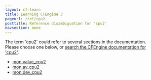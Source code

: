 ```yaml
---
layout: cf-learn
title: Learning CFEngine 3
pageurl: /ref/cpu2
posttitle: Reference disambiguation for 'cpu2'
navsection: none
---
```


The term 'cpu2' could refer to several sections in the documentation. Please choose one below, or
[search the CFEngine documentation for 'cpu2'](http://docs.cfengine.com/latest/search.html?q=cpu2).

- [mon.value_cpu2](http://docs.cfengine.com/latest/reference-special-variables-mon.html#mon-value_cpu2)
- [mon.av_cpu2](http://docs.cfengine.com/latest/reference-special-variables-mon.html#mon-av_cpu2)
- [mon.dev_cpu2](http://docs.cfengine.com/latest/reference-special-variables-mon.html#mon-dev_cpu2)
